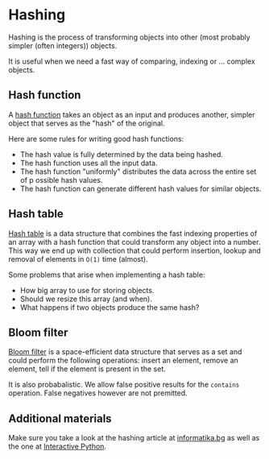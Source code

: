 # Hashing

Hashing is the process of transforming objects into other
(most probably simpler (often integers)) objects.

It is useful when we need a fast way of comparing, indexing
or ... complex objects.

## Hash function

A [hash function](https://en.wikipedia.org/wiki/Hash_function) takes an object as an input and produces
another, simpler object that serves as the "hash" of the
original.

Here are some rules for writing good hash functions:

* The hash value is fully determined by the data being hashed.
* The hash function uses all the input data.
* The hash function "uniformly" distributes the data across the entire set of p ossible hash values.
* The hash function can generate different hash values for similar objects.

## Hash table

[Hash table](https://en.wikipedia.org/wiki/Hash_table) is a data structure that combines the fast indexing
properties of an array with a hash function that could transform
any object into a number. This way we end up with collection that
could perform insertion, lookup and removal of elements in `O(1)`
time (almost).

Some problems that arise when implementing a hash table:

* How big array to use for storing objects.
* Should we resize this array (and when).
* What happens if two objects produce the same hash?

## Bloom filter

[Bloom filter](http://billmill.org/bloomfilter-tutorial/) is a space-efficient data structure that serves
as a set and could perform the following operations: insert
an element, remove an element, tell if the element is present
in the set.

It is also probabalistic. We allow false positive results for
the `contains` operation. False negatives however are not premitted.

## Additional materials

Make sure you take a look at the hashing article at [informatika.bg](http://informatika.bg/lectures/hashing) as well as the one at [Interactive Python](http://interactivepython.org/runestone/static/pythonds/SortSearch/Hashing.html).
